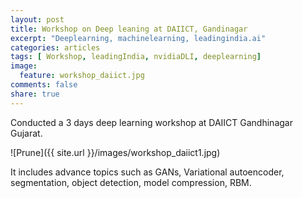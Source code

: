 ```yaml
---
layout: post
title: Workshop on Deep leaning at DAIICT, Gandinagar
excerpt: "Deeplearning, machinelearning, leadingindia.ai"
categories: articles
tags: [ Workshop, leadingIndia, nvidiaDLI, deeplearning]
image:
  feature: workshop_daiict.jpg
comments: false
share: true
---
```


Conducted a 3 days deep learning workshop at DAIICT Gandhinagar Gujarat.

![Prune]({{ site.url }}/images/workshop_daiict1.jpg)

It includes advance topics such as GANs, Variational autoencoder, segmentation, object detection, model compression, RBM.
